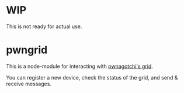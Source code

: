 # WIP

This is not ready for actual use.


# pwngrid

This is a node-module for interacting with [pwnagotchi's grid](https://pwnagotchi.ai/api/grid/).

You can register a new device, check the status of the grid, and send & receive messages.